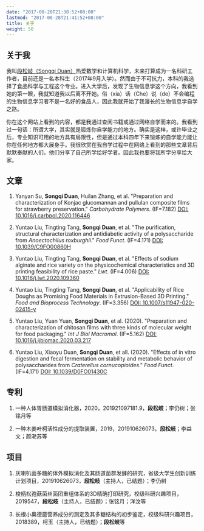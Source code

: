 ```yaml
---
date: "2017-08-20T21:38:52+08:00"
lastmod: "2017-08-28T21:41:52+08:00"
title: 关于
weight: 50
---
```


## 关于我

我叫[段松岐（Songqi Duan）](https://www.researchgate.net/profile/Songqi_Duan)热爱数学和计算机科学，未来打算成为一名科研工作者，目前还是一名本科生（2017年9月入学）。然而由于不可抗力，本科的我选择了食品科学与工程这个专业。进入大学后，发现了生物信息学这个方向，我看到她的第一眼，我就知道我以后离不开她。俗（xia）话（Che）说（de）不会编程的生物信息学习者不是一名好的食品人，因此我就开始了我漫长的生物信息学自学之路。

你在这个网站上看到的内容，都是我通过查阅书籍或通过网络自学而来的。我看到过一句话：所谓大学，其实就是锻炼你自学能力的地方。确实是这样，或许毕业之后，专业知识可用的地方具有局限性，但是通过本科四年下来锻炼的自学能力能让你在任何地方都大展身手。我很欣赏在我自学过程中在网络上看到的那些文章背后默默奉献的人们，他们分享了自己所学给好学者。因此我也要将我所学分享给大家。

## 文章

1. Yanyan Su, **Songqi Duan**, Huilan Zhang, et al. "Preparation and characterization of Konjac glucomannan and pullulan composite films for strawberry preservation." *Carbohydrate Polymers*. (IF=7.182) [DOI: 10.1016/j.carbpol.2020.116446](https://doi.org/10.1016/j.carbpol.2020.116446)
	
2. Yuntao Liu, Tingting Tang, **Songqi Duan**, et al. "The purification, structural characterization and antidiabetic activity of a polysaccharide from *Anoectochilus roxburghii*." *Food Funct*. (IF=4.171) [DOI: 10.1039/C9FO00860H](https://doi.org/10.1039/C9FO00860H)

3. Yuntao Liu, Tingting Tang, **Songqi Duan**, et al. "Effects of sodium alginate and rice variety on the physicochemical characteristics and 3D printing feasibility of rice paste." *Lwt*. (IF=4.006) [DOI: 10.1016/j.lwt.2020.109360](https://doi.org/10.1016/j.lwt.2020.109360)
	
4. Yuntao Liu, Tingting Tang, **Songqi Duan**, et al. "Applicability of Rice Doughs as Promising Food Materials in Extrusion-Based 3D Printing." *Food and Bioprocess Technology*. (IF=3.356) [DOI: 10.1007/s11947-020-02415-y](https://doi.org/10.1007/s11947-020-02415-y)
	
5. Yuntao Liu, Yuan Yuan, **Songqi Duan**, et al. (2020). "Preparation and characterization of chitosan films with three kinds of molecular weight for food packaging." *Int J Biol Macromol*. (IF=5.162) [DOI: 10.1016/j.ijbiomac.2020.03.217](https://doi.org/10.1016/j.ijbiomac.2020.03.217)

6. Yuntao Liu, Xiaoyu Duan, **Songqi Duan**, et all. (2020). "Effects of in vitro digestion and fecal fermentation on stability and metabolic behavior of polysaccharides from *Craterellus cornucopioides*." *Food Funct*. (IF=4.171) [DOI: 10.1039/D0FO01430C](https://doi.org/10.1039/D0FO01430C)

## 专利

1. 一种人体胃肠道模拟消化器，2020，201921097181.9，**段松岐**；李仍树；张铭月等

2. 一种木姜叶柯活性成分的提取装置，2019，201910626073，**段松岐**；李益文；颜滟苏等

## 项目

1. 灰喇叭菌多糖的体外模拟消化及其肠道菌群发酵的研究，省级大学生创新训练计划项目，201910626073，**段松岐**（主持人，已结题）；李仍树

2. 梭柄松孢菇菌丝面团重组体系的3D精确打印研究，校级科研兴趣项目，2019547，**段松岐**（主持人，已结题）；张铭月；洋汶等

3. 长根小奥德蘑营养成分的测定及其多糖结构的初步鉴定，校级科研兴趣项目，2018389，柯玉（主持人，已结题）；**段松岐**等
